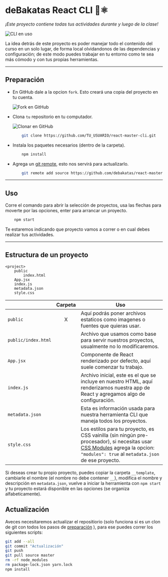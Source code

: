 # deBakatas React CLI 🌵⚛️

_¡Este proyecto contiene todas tus actividades durante y luego de la clase!_

![CLI en uso](/__docs/cover.gif)

La idea detrás de este proyecto es poder manejar todo el contenido del curso en un solo lugar, de forma local olvidandonos de las dependencias y configuración; de este modo puedes trabajar en tu entorno como te sea más cómodo y con tus propias herramientas.

---

## Preparación

-   En GitHub dale a la opcion `fork`. Esto creará una copia del proyecto en tu cuenta.

    ![Fork en GitHub](/__docs/fork.png)

-   Clona `tu` repositorio en tu computador.

    ![Clonar en GitHub](/__docs/clone.png)

    ```sh
        git clone https://github.com/TU_USUARIO/react-master-cli.git
    ```

-   Instala los paquetes necesarios (dentro de la carpeta).

    ```sh
        npm install
    ```

-   Agrega un [git remote](https://git-scm.com/docs/git-remote), esto nos servirá para actualizarlo.
    ```sh
        git remote add source https://github.com/debakatas/react-master-cli.git
    ```

---

## Uso

Corre el comando para abrir la selección de proyectos, usa las flechas para moverte por las opciones, enter para arrancar un proyecto.

```sh
    npm start
```

Te estaremos indicando que proyecto vamos a correr o en cual debes realizar tus actividades.

---

## Estructura de un proyecto

```
<project>
    public
        index.html
    App.jsx
    index.js
    metadata.json
    style.css
```

|                     | Carpeta | Uso                                                                                                                                                                                                                            |
| ------------------- | :-----: | ------------------------------------------------------------------------------------------------------------------------------------------------------------------------------------------------------------------------------ |
| `public`            |    X    | Aquí podrás poner archivos estaticos como imagenes o fuentes que quieras usar.                                                                                                                                                 |
| `public/index.html` |         | Archivo que usamos como base para servir nuestros proyectos, usualmente no lo modificaremos.                                                                                                                                   |
| `App.jsx`           |         | Componente de React renderizado por defecto, aquí suele comenzar tu trabajo.                                                                                                                                                   |
| `index.js`          |         | Archivo inicial, este es el que se incluye en nuestro HTML, aquí renderizamos nuestra app de React y agregamos algo de configuración.                                                                                          |
| `metadata.json`     |         | Esta es información usada para nuestra herramienta CLI que maneja todos los proyectos.                                                                                                                                         |
| `style.css`         |         | Los estilos para tu proyecto, es CSS vainilla (sin ningún pre-procesador), si necesitas usar [CSS Modules](https://github.com/css-modules/css-modules) agrega la opcion: `"modules": true` al `metadata.json` de ese proyecto. |

Si deseas crear tu propio proyecto, puedes copiar la carpeta `__template`, cambiarle el nombre (el nombre no debe contener `__`), modifica el nombre y descripción en `metadata.json`, vuelve a iniciar la herramienta con `npm start` y tu proyecto estará disponible en las opciones (se organiza alfabeticamente).

## Actualización

Aveces necesitaremos actualizar el repositiorio (solo funciona si es un clon de git con todos los pasos de [preparación](##preparación) ), para ese puedes correr los siguientes scripts:

```sh
git add --all
git commit "Actualización"
git push
git pull source master
rm -rf node_modules
rm package-lock.json yarn.lock
npm install
```
